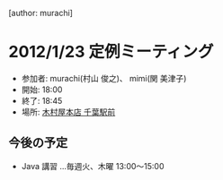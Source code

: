 [author: murachi]
# 2012/1/23 定例ミーティング

* 参加者: murachi(村山 俊之)、 mimi(関 美津子)
* 開始: 18:00
* 終了: 18:45
* 場所: [木村屋本店 千葉駅前](http:://www.kids1109.co.jp/?p=497)

## 今後の予定

* Java 講習 …毎週火、木曜 13:00～15:00
